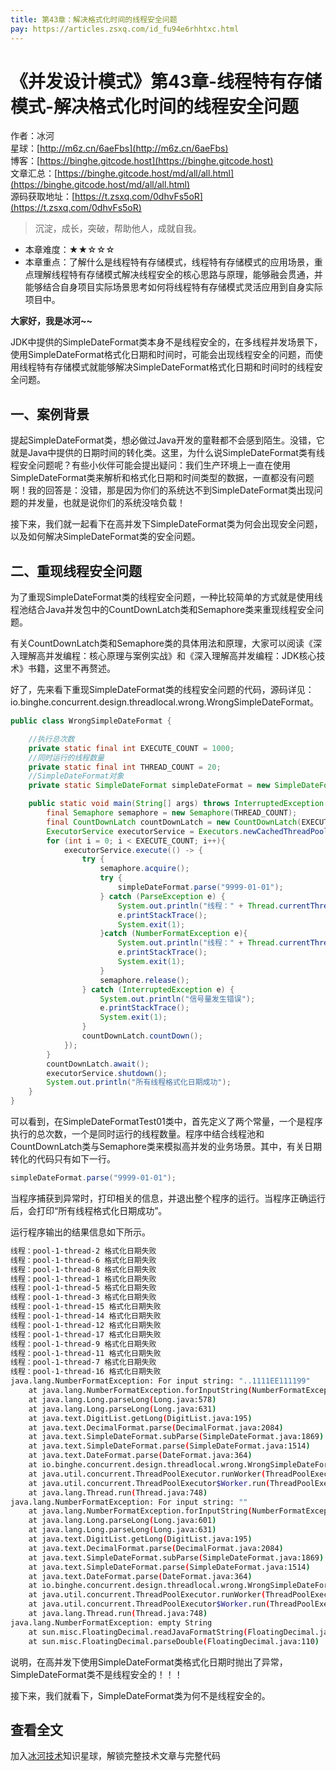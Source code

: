 ```yaml
---
title: 第43章：解决格式化时间的线程安全问题
pay: https://articles.zsxq.com/id_fu94e6rhhtxc.html
---
```


# 《并发设计模式》第43章-线程特有存储模式-解决格式化时间的线程安全问题

作者：冰河
<br/>星球：[http://m6z.cn/6aeFbs](http://m6z.cn/6aeFbs)
<br/>博客：[https://binghe.gitcode.host](https://binghe.gitcode.host)
<br/>文章汇总：[https://binghe.gitcode.host/md/all/all.html](https://binghe.gitcode.host/md/all/all.html)
<br/>源码获取地址：[https://t.zsxq.com/0dhvFs5oR](https://t.zsxq.com/0dhvFs5oR)

> 沉淀，成长，突破，帮助他人，成就自我。

* 本章难度：★★☆☆☆
* 本章重点：了解什么是线程特有存储模式，线程特有存储模式的应用场景，重点理解线程特有存储模式解决线程安全的核心思路与原理，能够融会贯通，并能够结合自身项目实际场景思考如何将线程特有存储模式灵活应用到自身实际项目中。

**大家好，我是冰河~~**

JDK中提供的SimpleDateFormat类本身不是线程安全的，在多线程并发场景下，使用SimpleDateFormat格式化日期和时间时，可能会出现线程安全的问题，而使用线程特有存储模式就能够解决SimpleDateFormat格式化日期和时间时的线程安全问题。

## 一、案例背景

提起SimpleDateFormat类，想必做过Java开发的童鞋都不会感到陌生。没错，它就是Java中提供的日期时间的转化类。这里，为什么说SimpleDateFormat类有线程安全问题呢？有些小伙伴可能会提出疑问：我们生产环境上一直在使用SimpleDateFormat类来解析和格式化日期和时间类型的数据，一直都没有问题啊！我的回答是：没错，那是因为你们的系统达不到SimpleDateFormat类出现问题的并发量，也就是说你们的系统没啥负载！

接下来，我们就一起看下在高并发下SimpleDateFormat类为何会出现安全问题，以及如何解决SimpleDateFormat类的安全问题。

## 二、重现线程安全问题

为了重现SimpleDateFormat类的线程安全问题，一种比较简单的方式就是使用线程池结合Java并发包中的CountDownLatch类和Semaphore类来重现线程安全问题。

有关CountDownLatch类和Semaphore类的具体用法和原理，大家可以阅读《深入理解高并发编程：核心原理与案例实战》和《深入理解高并发编程：JDK核心技术》书籍，这里不再赘述。

好了，先来看下重现SimpleDateFormat类的线程安全问题的代码，源码详见：io.binghe.concurrent.design.threadlocal.wrong.WrongSimpleDateFormat。

```java
public class WrongSimpleDateFormat {

    //执行总次数
    private static final int EXECUTE_COUNT = 1000;
    //同时运行的线程数量
    private static final int THREAD_COUNT = 20;
    //SimpleDateFormat对象
    private static SimpleDateFormat simpleDateFormat = new SimpleDateFormat("yyyy-MM-dd");

    public static void main(String[] args) throws InterruptedException {
        final Semaphore semaphore = new Semaphore(THREAD_COUNT);
        final CountDownLatch countDownLatch = new CountDownLatch(EXECUTE_COUNT);
        ExecutorService executorService = Executors.newCachedThreadPool();
        for (int i = 0; i < EXECUTE_COUNT; i++){
            executorService.execute(() -> {
                try {
                    semaphore.acquire();
                    try {
                        simpleDateFormat.parse("9999-01-01");
                    } catch (ParseException e) {
                        System.out.println("线程：" + Thread.currentThread().getName() + " 格式化日期失败");
                        e.printStackTrace();
                        System.exit(1);
                    }catch (NumberFormatException e){
                        System.out.println("线程：" + Thread.currentThread().getName() + " 格式化日期失败");
                        e.printStackTrace();
                        System.exit(1);
                    }
                    semaphore.release();
                } catch (InterruptedException e) {
                    System.out.println("信号量发生错误");
                    e.printStackTrace();
                    System.exit(1);
                }
                countDownLatch.countDown();
            });
        }
        countDownLatch.await();
        executorService.shutdown();
        System.out.println("所有线程格式化日期成功");
    }
}
```

可以看到，在SimpleDateFormatTest01类中，首先定义了两个常量，一个是程序执行的总次数，一个是同时运行的线程数量。程序中结合线程池和CountDownLatch类与Semaphore类来模拟高并发的业务场景。其中，有关日期转化的代码只有如下一行。

```java
simpleDateFormat.parse("9999-01-01");
```

当程序捕获到异常时，打印相关的信息，并退出整个程序的运行。当程序正确运行后，会打印“所有线程格式化日期成功”。

运行程序输出的结果信息如下所示。

```bash
线程：pool-1-thread-2 格式化日期失败
线程：pool-1-thread-6 格式化日期失败
线程：pool-1-thread-8 格式化日期失败
线程：pool-1-thread-1 格式化日期失败
线程：pool-1-thread-5 格式化日期失败
线程：pool-1-thread-3 格式化日期失败
线程：pool-1-thread-15 格式化日期失败
线程：pool-1-thread-14 格式化日期失败
线程：pool-1-thread-12 格式化日期失败
线程：pool-1-thread-17 格式化日期失败
线程：pool-1-thread-9 格式化日期失败
线程：pool-1-thread-11 格式化日期失败
线程：pool-1-thread-7 格式化日期失败
线程：pool-1-thread-16 格式化日期失败
java.lang.NumberFormatException: For input string: "..1111EE111199"
	at java.lang.NumberFormatException.forInputString(NumberFormatException.java:65)
	at java.lang.Long.parseLong(Long.java:578)
	at java.lang.Long.parseLong(Long.java:631)
	at java.text.DigitList.getLong(DigitList.java:195)
	at java.text.DecimalFormat.parse(DecimalFormat.java:2084)
	at java.text.SimpleDateFormat.subParse(SimpleDateFormat.java:1869)
	at java.text.SimpleDateFormat.parse(SimpleDateFormat.java:1514)
	at java.text.DateFormat.parse(DateFormat.java:364)
	at io.binghe.concurrent.design.threadlocal.wrong.WrongSimpleDateFormat.lambda$main$0(WrongSimpleDateFormat.java:50)
	at java.util.concurrent.ThreadPoolExecutor.runWorker(ThreadPoolExecutor.java:1149)
	at java.util.concurrent.ThreadPoolExecutor$Worker.run(ThreadPoolExecutor.java:624)
	at java.lang.Thread.run(Thread.java:748)
java.lang.NumberFormatException: For input string: ""
	at java.lang.NumberFormatException.forInputString(NumberFormatException.java:65)
	at java.lang.Long.parseLong(Long.java:601)
	at java.lang.Long.parseLong(Long.java:631)
	at java.text.DigitList.getLong(DigitList.java:195)
	at java.text.DecimalFormat.parse(DecimalFormat.java:2084)
	at java.text.SimpleDateFormat.subParse(SimpleDateFormat.java:1869)
	at java.text.SimpleDateFormat.parse(SimpleDateFormat.java:1514)
	at java.text.DateFormat.parse(DateFormat.java:364)
	at io.binghe.concurrent.design.threadlocal.wrong.WrongSimpleDateFormat.lambda$main$0(WrongSimpleDateFormat.java:50)
	at java.util.concurrent.ThreadPoolExecutor.runWorker(ThreadPoolExecutor.java:1149)
	at java.util.concurrent.ThreadPoolExecutor$Worker.run(ThreadPoolExecutor.java:624)
	at java.lang.Thread.run(Thread.java:748)
java.lang.NumberFormatException: empty String
	at sun.misc.FloatingDecimal.readJavaFormatString(FloatingDecimal.java:1842)
	at sun.misc.FloatingDecimal.parseDouble(FloatingDecimal.java:110)
```

说明，在高并发下使用SimpleDateFormat类格式化日期时抛出了异常，SimpleDateFormat类不是线程安全的！！！

接下来，我们就看下，SimpleDateFormat类为何不是线程安全的。

## 查看全文

加入[冰河技术](http://m6z.cn/6aeFbs)知识星球，解锁完整技术文章与完整代码